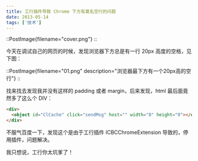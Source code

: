 ```yaml
---
title: 工行插件导致 Chrome 下方有莫名空行的问题
date: 2013-05-14
tags: ['技术']
---
```


::PostImage{filename="cover.png"}
::

今天在调试自己的网页的时候，发现浏览器下方总是有一行 20px 高度的空格，见下图：

::PostImage{filename="01.png" description="浏览器最下方有一个20px高的空行"}
::

找来找去发现我并没有这样的 padding 或者 margin，后来发现，html 最后面竟然多了这么个 DIV：

```html
<div>
  <object id="ClCache" click="sendMsg" host="" width="0" height="0"></object>
</div>
```

不服气百度一下，发现这个是由于工行插件 ICBCChromeExtension 导致的，停用插件，问题解决。

我只想说，工行你太坑爹了！
